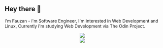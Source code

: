 ## Hey there 👋
I'm Fauzan - i'm Software Engineer, I'm interested in Web Development and Linux, Currently i'm studying Web Development via The Odin Project.

<div align="center">
  <a href="https://skillicons.dev">
    <img src="https://skillicons.dev/icons?i=mint,neovim,postgres,obsidian,linux,git,docker"/>
    <br>
    <img src="https://skillicons.dev/icons?i=bash,rails,ruby,js"/>
  </a>
</div>

